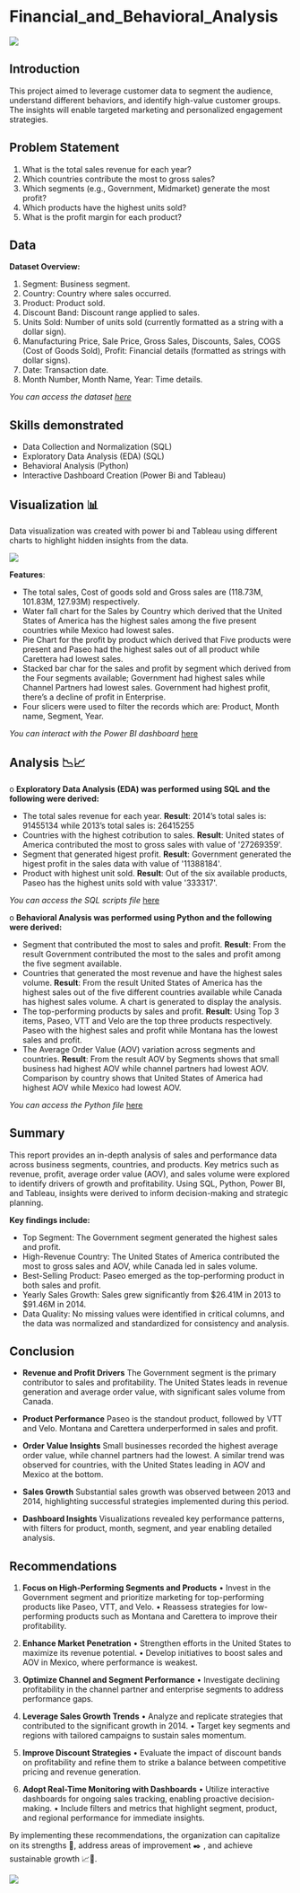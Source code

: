# Financial_and_Behavioral_Analysis

![](Intro_image.jpg)

## Introduction

This project aimed to leverage customer data to segment the audience, understand different behaviors, and identify high-value customer groups. The insights will enable targeted marketing and personalized engagement strategies.

## Problem Statement

1.	What is the total sales revenue for each year?
2.	Which countries contribute the most to gross sales?
3.	Which segments (e.g., Government, Midmarket) generate the most profit?
4.	Which products have the highest units sold?
5.	What is the profit margin for each product?

## Data
**Dataset Overview:**
1.	Segment: Business segment.
2.	Country: Country where sales occurred.
3.	Product: Product sold.
4.	Discount Band: Discount range applied to sales.
5.	Units Sold: Number of units sold (currently formatted as a string with a dollar sign).
6.	Manufacturing Price, Sale Price, Gross Sales, Discounts, Sales, COGS (Cost of Goods Sold), Profit: Financial details (formatted as strings with dollar signs).
7.	Date: Transaction date.
8.	Month Number, Month Name, Year: Time details.

*You can access the dataset [here](https://github.com/kouatcheu1/Financial_and_Behavioral_Analysis/blob/main/Sales_data1.csv)*

## Skills demonstrated
- Data Collection and Normalization (SQL)
- Exploratory Data Analysis (EDA) (SQL)
- Behavioral Analysis (Python)
- Interactive Dashboard Creation (Power Bi and Tableau)

## Visualization 📊

Data visualization was created with power bi and Tableau using different charts to highlight hidden insights from the data.

![](PowerBI_dashboard.png)

**Features**:
- The total sales, Cost of goods sold and Gross sales are (118.73M, 101.83M, 127.93M) respectively.
- Water fall chart for the Sales by Country which derived that the United States of America has the highest sales among the five present countries while Mexico had lowest sales.
- Pie Chart for the profit by product which derived that Five products were present and Paseo had the highest sales out of all product while Carettera had lowest sales.
- Stacked bar char for the sales and profit by segment which derived from the Four segments available; Government had highest sales while Channel Partners had lowest sales. Government had highest profit, there’s a decline of profit in Enterprise.
- Four slicers were used to filter the records which are: Product, Month name, Segment, Year.

_You can interact with the Power BI dashboard_ [here](https://app.powerbi.com/groups/me/reports/f16ffce9-871c-424b-b120-21a2410d89f4/ReportSectionf63e04f122eaa0196717?experience=power-bi)

## Analysis 📉📈

o **Exploratory Data Analysis (EDA) was performed using SQL and the following were derived:**
- The total sales revenue for each year.
**Result**: 2014’s total sales is: 91455134 while 2013’s total sales is: 26415255
- Countries with the highest cotribution to sales.
**Result**: United states of America contributed the most to gross sales with value of '27269359'.
- Segment that generated higest profit.
**Result**: Government generated the higest profit in the sales data with value of '11388184'.
- Product with highest unit sold.
**Result**: Out of the six available products, Paseo has the highest units sold with value '333317'.
  
 *You can access the SQL scripts file* [here](https://github.com/kouatcheu1/Financial_and_Behavioral_Analysis/blob/main/SQL_Analysis.sql)
 
o **Behavioral Analysis was performed using Python and the following were derived:**
- Segment that contributed the most to sales and profit.
**Result**: From the result Government contributed the most to the sales and profit among the five segment available.
- Countries that generated the most revenue and have the highest sales volume.
**Result**: From the result United States of America has the highest sales out of the five different countries available while Canada has highest sales volume. 
A chart is generated to display the analysis.
- The top-performing products by sales and profit.
**Result**: Using Top 3 items, Paseo, VTT and Velo are the top three products respectively. Paseo with the highest sales and profit while Montana has the lowest sales and profit.
- The Average Order Value (AOV) variation across segments and countries.
**Result**: From the result AOV by Segments shows that small business had highest AOV while channel partners had lowest AOV. Comparison by country shows that United States of America had highest AOV while Mexico had lowest AOV.

*You can access the Python file* [here](https://github.com/kouatcheu1/Financial_and_Behavioral_Analysis/blob/main/Behavioral_Analysis.ipynb)

## Summary

This report provides an in-depth analysis of sales and performance data across business segments, countries, and products. Key metrics such as revenue, profit, average order value (AOV), and sales volume were explored to identify drivers of growth and profitability. Using SQL, Python, Power BI, and Tableau, insights were derived to inform decision-making and strategic planning.

**Key findings include:**
- Top Segment: The Government segment generated the highest sales and profit.
- High-Revenue Country: The United States of America contributed the most to gross sales and AOV, while Canada led in sales volume.
- Best-Selling Product: Paseo emerged as the top-performing product in both sales and profit.
- Yearly Sales Growth: Sales grew significantly from $26.41M in 2013 to $91.46M in 2014.
- Data Quality: No missing values were identified in critical columns, and the data was normalized and standardized for consistency and analysis.

## Conclusion

- **Revenue and Profit Drivers**
The Government segment is the primary contributor to sales and profitability.
The United States leads in revenue generation and average order value, with significant sales volume from Canada.

- **Product Performance**
Paseo is the standout product, followed by VTT and Velo.
Montana and Carettera underperformed in sales and profit.

- **Order Value Insights**
Small businesses recorded the highest average order value, while channel partners had the lowest.
A similar trend was observed for countries, with the United States leading in AOV and Mexico at the bottom.

- **Sales Growth**
Substantial sales growth was observed between 2013 and 2014, highlighting successful strategies implemented during this period.

- **Dashboard Insights**
Visualizations revealed key performance patterns, with filters for product, month, segment, and year enabling detailed analysis.

## Recommendations

1. **Focus on High-Performing Segments and Products**
• Invest in the Government segment and prioritize marketing for top-performing products like Paseo, VTT, and Velo.
• Reassess strategies for low-performing products such as Montana and Carettera to improve their profitability.

2. **Enhance Market Penetration**
• Strengthen efforts in the United States to maximize its revenue potential.
• Develop initiatives to boost sales and AOV in Mexico, where performance is weakest.

3. **Optimize Channel and Segment Performance**
• Investigate declining profitability in the channel partner and enterprise segments to address performance gaps.

4. **Leverage Sales Growth Trends**
• Analyze and replicate strategies that contributed to the significant growth in 2014.
• Target key segments and regions with tailored campaigns to sustain sales momentum.

5. **Improve Discount Strategies**
• Evaluate the impact of discount bands on profitability and refine them to strike a balance between competitive pricing and revenue generation.

6. **Adopt Real-Time Monitoring with Dashboards**
• Utilize interactive dashboards for ongoing sales tracking, enabling proactive decision-making.
• Include filters and metrics that highlight segment, product, and regional performance for immediate insights.

By implementing these recommendations, the organization can capitalize on its strengths 💪, address areas of improvement ✒️ , and achieve sustainable growth 📈🙂.

![](Thank_you.jpg)
